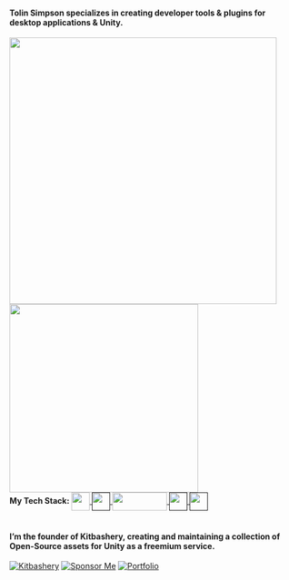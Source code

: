#### Tolin Simpson specializes in creating developer tools & plugins for desktop applications & Unity.





<a href="https://github.com/anuraghazra/github-readme-stats">
  <img align="left" src="https://github-readme-stats.vercel.app/api?username=tolinsimpson&count_private=true&show_icons=true" width="470px" />
</a>
<a href="https://github.com/anuraghazra/github-readme-stats">
  <img align="center" src="https://github-readme-stats.vercel.app/api/top-langs/?username=tolinsimpson&layout=compact" width="332px" />
</a>
<br>
<b>My Tech Stack:</b>
<a href="https://unity.com/">
  <img align="center" src="https://user-images.githubusercontent.com/20493432/189245631-8783cf07-dc01-47a6-9b40-7a4da8f0963b.png" width="32px" />
</a>
<a href="">
  <img align="center" src="https://user-images.githubusercontent.com/20493432/189244889-4a16c15f-28fa-44cf-ad0a-47163919b1ea.png" width="32px" />
</a>
<a href="https://www.blender.org/">
  <img align="center" src="https://www.blender.org/wp-content/uploads/2020/07/blender_logo-1280x391.png" width="96px", height="32px" />
</a>
<a href="">
  <img align="center" src="https://user-images.githubusercontent.com/20493432/189245581-a84b0190-cdbe-4042-ba01-1d17f57a0b68.png" width="32px" />
</a>
<a href="">
  <img align="center" src="https://user-images.githubusercontent.com/20493432/189245473-d8ba58a7-29c7-4b2b-badb-fdc1b8c9a135.png" width="32px" />
</a>
<br>
<br>

#### I’m the founder of Kitbashery, creating and maintaining a collection of Open-Source assets for Unity as a freemium service.

[![Kitbashery](https://img.shields.io/badge/GitHub-Kitbashery-%23ffaf0c)](https://github.com/Kitbashery) 
[![Sponsor Me](https://img.shields.io/badge/GitHub-Sponsor%20Me-%23ff5f5f)](https://github.com/sponsors/Kitbashery)
[![Portfolio](https://img.shields.io/badge/View-Portfolio-green)](https://tolinsimpson.github.io/)
